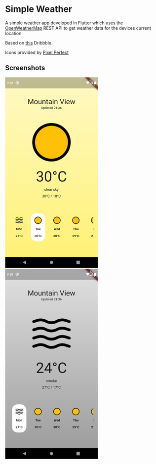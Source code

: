 # Simple Weather

A simple weather app developed in Flutter which uses the [OpenWeatherMap](https://openweathermap.org/) REST API to get weather data for the devices current location.

Based on [this](https://dribbble.com/shots/14021188-Weather-App-Concept) Dribbble.

Icons provided by [Pixel Perfect](https://www.flaticon.com/authors/pixel-perfect)

## Screenshots

<div style="float: left;">
<img alt="sunny day" src="/screenshots/sunny-day.png" width="300" />
<img alt="smokey day" src="/screenshots/smokey-day.png" width="300" />
</div>
